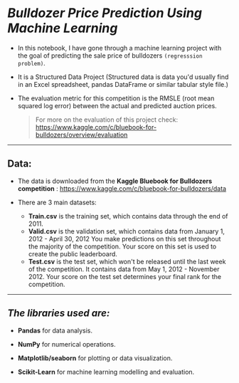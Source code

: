 # ***Bulldozer Price Prediction Using Machine Learning***

* In this notebook, I have gone through a machine learning project with the goal of predicting the sale price of bulldozers `(regresssion problem)`.

* It is a Structured Data Project (Structured data is data you'd usually find in an Excel spreadsheet, pandas DataFrame or similar tabular style file.)

* The evaluation metric for this competition is the RMSLE (root mean squared log error) between the actual and predicted auction prices.
  > For more on the evaluation of this project check: https://www.kaggle.com/c/bluebook-for-bulldozers/overview/evaluation

<hr/>

## Data: 

* The data is downloaded from the **Kaggle Bluebook for Bulldozers competition** : https://www.kaggle.com/c/bluebook-for-bulldozers/data


* There are 3 main datasets:

   * **Train.csv** is the training set, which contains data through the end of 2011.
   * **Valid.csv** is the validation set, which contains data from January 1, 2012 - April 30, 2012 You make predictions on this set throughout the majority of the competition. Your score on this set is used to create the public leaderboard.
   * **Test.csv** is the test set, which won't be released until the last week of the competition. It contains data from May 1, 2012 - November 2012. Your score on the test set determines your final rank for the competition.

<hr/>


## ***The libraries used are:***

* **Pandas** for data analysis.

* **NumPy** for numerical operations.

* **Matplotlib/seaborn** for plotting or data visualization.

* **Scikit-Learn** for machine learning modelling and evaluation.
